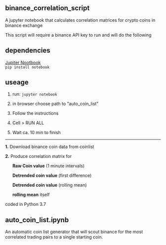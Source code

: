 ## binance_correlation_script

A jupyter notebook that calculates correlation matrices for crypto coins in binance exchange

This script will require a binance API key to run and will do the following

## dependencies
[Jupiter Nootbook](https://jupyter.org/install)    
 ```pip install notebook```        
## useage    
1. run:
```jupyter notebook```

2. in browser choose path to "auto_coin_list"

3. Follow the instructions

4. Cell > RUN ALL

5. Wait ca. 10 min to finish


****

  



**1.** Download binance coin data from coinlist

**2.** Produce correlation matrix for

&nbsp;&nbsp;&nbsp;&nbsp;&nbsp;&nbsp;**Raw Coin value** (1 minute intervals)

&nbsp;&nbsp;&nbsp;&nbsp;&nbsp;&nbsp;**Detrended coin value** (first difference)

&nbsp;&nbsp;&nbsp;&nbsp;&nbsp;&nbsp;**Detrended coin value** (rolling mean) 
  
&nbsp;&nbsp;&nbsp;&nbsp;&nbsp;&nbsp;**rolling mean** itself

coded in Python 3.7

## auto_coin_list.ipynb

An automatic coin list generator that will scout binance for the most correlated trading pairs to a single starting coin. 
